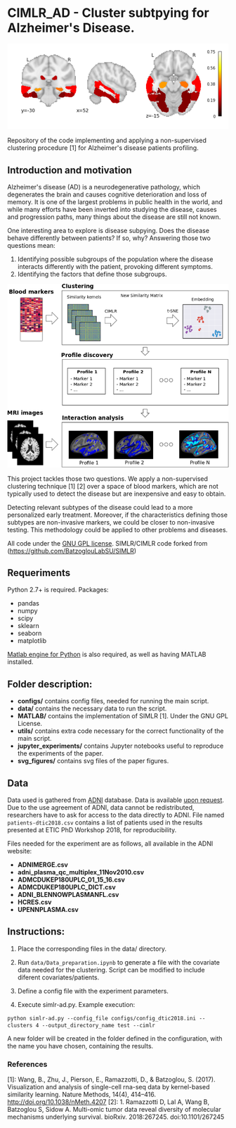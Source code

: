 # CIMLR_AD - Cluster subtpying for Alzheimer's Disease.

![Overview](images/c1.png)

Repository of the code implementing and applying a non-supervised clustering procedure \[1\]
for Alzheimer's disease patients profiling.

## Introduction and motivation

Alzheimer's disease (AD) is a neurodegenerative pathology, which degenerates the brain and causes cognitive deterioration and loss of memory. It is one of the largest problems in public health in the world, and while many efforts have been inverted into studying the disease, causes and progression paths, many things about the disease are still not known.

One interesting area to explore is disease subpying. Does the disease behave differently between patients? If so, why? Answering those two questions mean:
1. Identifying possible subgroups of the population where the disease interacts differently with the patient, provoking different symptoms.
2. Identifying the factors that define those subgroups.

![Overview](images/figure_1.png)

This project tackles those two questions. We apply a non-supervised clustering technique \[1\] \[2\] over a space of blood markers, which are not typically used to detect the disease but are inexpensive and easy to obtain.

Detecting relevant subtypes of the disease could lead to a more personalized early treatment. Moreover, if the characteristics defining those subtypes are non-invasive markers, we could be closer to non-invasive testing. This methodology could be applied to other problems and diseases.

All code under the [GNU GPL license](LICENSE). SIMLR/CIMLR code forked from (https://github.com/BatzoglouLabSU/SIMLR)

## Requeriments
Python 2.7+ is required.
Packages:
 - pandas
 - numpy
 - scipy
 - sklearn
 - seaborn
 - matplotlib

[Matlab engine for Python](https://es.mathworks.com/help/matlab/matlab-engine-for-python.html) is also required, as well as having MATLAB installed.

## Folder description:
- **configs/** contains config files, needed for running the main script.
- **data/** contains the necessary data to run the script.
- **MATLAB/** contains the implementation of SIMLR \[1\]. Under the GNU GPL License.
- **utils/** contains extra code necessary for the correct functionality of the main script.
- **jupyter_experiments/** contains Jupyter notebooks useful to reproduce the experiments of the paper.
- **svg_figures/** contains svg files of the paper figures.

## Data
Data used is gathered from [ADNI](http://adni.loni.usc.edu/) database. Data is available [upon request](http://adni.loni.usc.edu/data-samples/access-data/). Due to the use agreement of ADNI, data cannot be redistributed, researchers have to ask for access to the data directly to ADNI. File named ```patients-dtic2018.csv``` contains a list of patients used in the results presented
at ETIC PhD Workshop 2018, for reproducibility.

Files needed for the experiment are as follows, all available in the ADNI website:
- **ADNIMERGE.csv**
- **adni_plasma_qc_multiplex_11Nov2010.csv** 
- **ADMCDUKEP180UPLC_01_15_16.csv**
- **ADMCDUKEP180UPLC_DICT.csv**
- **ADNI_BLENNOWPLASMANFL.csv**
- **HCRES.csv**
- **UPENNPLASMA.csv**

## Instructions:
1. Place the corresponding files in the data/ directory.

2. Run ```data/Data_preparation.ipynb``` to generate a file with the covariate data needed for the clustering. Script can be modified to include
   diferent covariates/patients.

3. Define a config file with the experiment parameters. 

4. Execute simlr-ad.py. Example execution:
```
python simlr-ad.py --config_file configs/config_dtic2018.ini --clusters 4 --output_directory_name test --cimlr
```
A new folder will be created in the folder defined in the configuration, with the name you have chosen, containing the results.

### References
\[1\]: Wang, B., Zhu, J., Pierson, E., Ramazzotti, D., & Batzoglou, S. (2017). Visualization and analysis of single-cell rna-seq data by kernel-based similarity learning. Nature Methods, 14(4), 414–416. http://doi.org/10.1038/nMeth.4207
\[2\]: 1. Ramazzotti D, Lal A, Wang B, Batzoglou S, Sidow A. Multi-omic tumor data reveal diversity of molecular mechanisms underlying survival. bioRxiv. 2018:267245. doi:10.1101/267245

